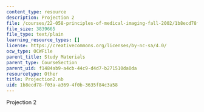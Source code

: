 ```yaml
---
content_type: resource
description: Projection 2
file: /courses/22-058-principles-of-medical-imaging-fall-2002/1b8ecd78f03aa3694f0b3635f84c3a58_Projection2.nb
file_size: 3839665
file_type: text/plain
learning_resource_types: []
license: https://creativecommons.org/licenses/by-nc-sa/4.0/
ocw_type: OCWFile
parent_title: Study Materials
parent_type: CourseSection
parent_uid: f1484ab9-a4cb-44c9-d4d7-b271510da0da
resourcetype: Other
title: Projection2.nb
uid: 1b8ecd78-f03a-a369-4f0b-3635f84c3a58
---
```

Projection 2